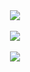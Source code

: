 <div Align = "Center">
<img src="https://github-readme-stats.vercel.app/api?username=LecoSchmittElias&show_icons=true&theme=tokyonight"/>
  <br>
  <br>
<img src="https://github-readme-streak-stats.herokuapp.com/?user=LecoSchmittElias&theme=tokyonight"/>
  <br>
  <br>
<img src="https://github-readme-stats-eight-theta.vercel.app/api/top-langs/?username=LecoSchmittElias&layout=compact&langs_count=8&theme=tokyonight&include_all_commits=true&count_private=true"/> 
  </div>
